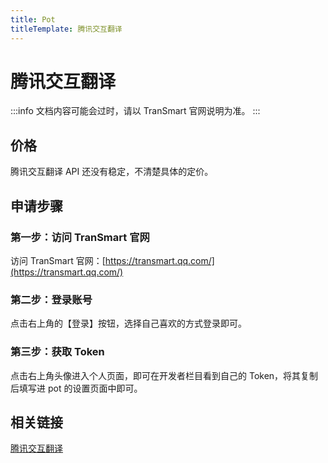 ```yaml
---
title: Pot
titleTemplate: 腾讯交互翻译
---
```


# 腾讯交互翻译

:::info
文档内容可能会过时，请以 TranSmart 官网说明为准。
:::

## 价格

腾讯交互翻译 API 还没有稳定，不清楚具体的定价。

## 申请步骤

### 第一步：访问 TranSmart 官网

访问 TranSmart 官网：[https://transmart.qq.com/](https://transmart.qq.com/)

### 第二步：登录账号

点击右上角的【登录】按钮，选择自己喜欢的方式登录即可。

### 第三步：获取 Token

点击右上角头像进入个人页面，即可在开发者栏目看到自己的 Token，将其复制后填写进 pot 的设置页面中即可。

## 相关链接

[腾讯交互翻译](https://transmart.qq.com/)
